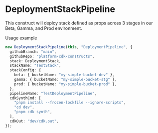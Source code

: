 # DeploymentStackPipeline

This construct will deploy stack defined as props across 3 stages in our Beta, Gamma, and Prod environment.

Usage example

```ts
new DeploymentStackPipeline(this, "DeploymentPipeline", {
  githubBranch: "main",
  githubRepo: "platform-cdk-constructs",
  stack: DeploymentStack,
  stackName: "TestStack",
  stackConfig: {
    beta: { bucketName: "my-simple-bucket-dev" },
    gamma: { bucketName: "my-simple-bucket-stg" },
    prod: { bucketName: "my-simple-bucket-prod" },
  },
  pipelineName: "TestDeploymentPipeline",
  cdkSynthCmd: [
    "pnpm install --frozen-lockfile --ignore-scripts",
    "cd dev",
    "pnpm cdk synth",
  ],
  cdkOut: "dev/cdk.out",
});

```
